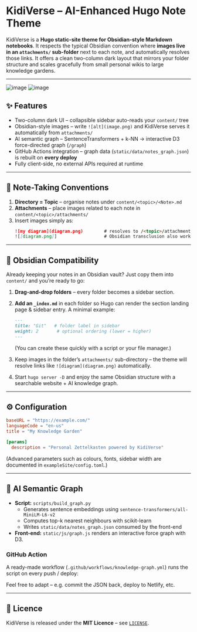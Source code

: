 # KidiVerse – AI-Enhanced Hugo Note Theme

KidiVerse is a **Hugo static-site theme for Obsidian-style Markdown notebooks**.
It respects the typical Obsidian convention where **images live in an `attachments/` sub-folder** next to each note, and automatically resolves those links.
It offers a clean two-column dark layout that mirrors your folder structure and scales gracefully from small personal wikis to large knowledge gardens.

---
![image](https://github.com/user-attachments/assets/aa1ba180-094a-4e77-b560-58b6144f6e3b)
![image](https://github.com/user-attachments/assets/d963cf72-7331-4439-b9e1-12f58ac1ff73)


## ✨ Features

* Two-column dark UI – collapsible sidebar auto-reads your `content/` tree
* Obsidian-style images – write `![alt](image.png)` and KidiVerse serves it automatically from `attachments/`
* AI semantic graph – SentenceTransformers + k-NN → interactive D3 force-directed graph (`/graph`)
* GitHub Actions integration – graph data (`static/data/notes_graph.json`) is rebuilt on **every deploy**
* Fully client-side, no external APIs required at runtime

---

## 📝 Note-Taking Conventions

1. **Directory = Topic** – organise notes under `content/<topic>/<Note>.md`
2. **Attachments** – place images related to each note in `content/<topic>/attachments/`
3. Insert images simply as:
   ```markdown
   ![my diagram](diagram.png)        # resolves to /<topic>/attachments/diagram.png
   ![[diagram.png]]                  # Obsidian transclusion also works
   ```

---

## 🧩 Obsidian Compatibility

Already keeping your notes in an Obsidian vault? Just copy them into `content/` and you’re ready to go:

1. **Drag-and-drop folders** – every folder becomes a sidebar section.
2. **Add an `_index.md`** in each folder so Hugo can render the section landing page & sidebar entry. A minimal example:

   ```markdown
   ---
   title: "Git"   # folder label in sidebar
   weight: 2       # optional ordering (lower = higher)
   ---
   ```

   (You can create these quickly with a script or your file manager.)
3. Keep images in the folder’s `attachments/` sub-directory – the theme will resolve links like `![diagram](diagram.png)` automatically.
4. Start `hugo server ‑D` and enjoy the same Obsidian structure with a searchable website + AI knowledge graph.

---

## ⚙️ Configuration

```toml
baseURL = "https://example.com/"
languageCode = "en-us"
title = "My Knowledge Garden"

[params]
  description = "Personal Zettelkasten powered by KidiVerse"
```

(Advanced parameters such as colours, fonts, sidebar width are documented in `exampleSite/config.toml`.)

---

## 🤖 AI Semantic Graph

* **Script:** `scripts/build_graph.py`
  * Generates sentence embeddings using `sentence-transformers/all-MiniLM-L6-v2`
  * Computes top-k nearest neighbours with scikit-learn
  * Writes `static/data/notes_graph.json` consumed by the front-end
* **Front-end:** `static/js/graph.js` renders an interactive force graph with D3.

### GitHub Action
A ready-made workflow (`.github/workflows/knowledge-graph.yml`) runs the script on every push / deploy:

Feel free to adapt – e.g. commit the JSON back, deploy to Netlify, etc.

---

## 📜 Licence

KidiVerse is released under the **MIT Licence** – see [`LICENSE`](LICENSE).
